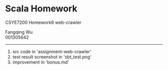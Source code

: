 # Scala Homework

CSYE7200 Homework6 web-crawler  
  
Fangqing Wu  
001305642  

---

1. src code in 'assignment-web-crawler'  
2. test result screenshot in 'sbt_test.png'  
3. improvement in 'bonus.md'